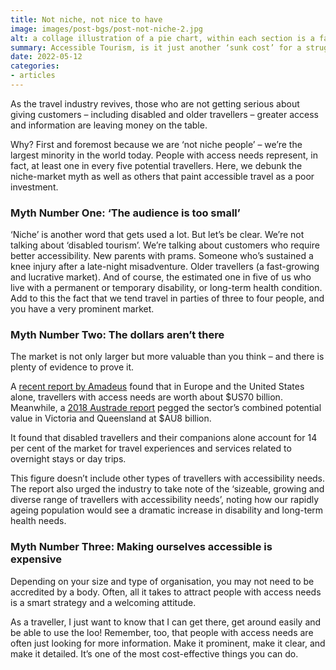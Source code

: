 ```yaml
---
title: Not niche, not nice to have
image: images/post-bgs/post-not-niche-2.jpg
alt: a collage illustration of a pie chart, within each section is a face
summary: Accessible Tourism, is it just another ‘sunk cost’ for a struggling travel sector? Far from it. It's imperative for the future of the industry. We bust 3 myths.
date: 2022-05-12
categories:
- articles
---
```


As the travel industry revives, those who are not getting serious about giving customers – including disabled and older travellers – greater access and information are leaving money on the table.

Why? First and foremost because we are ‘not niche people’ – we’re the largest minority in the world today. People with access needs represent, in fact, at least one in every five potential travellers.
Here, we debunk the niche-market myth as well as others that paint accessible travel as a poor investment.

### Myth Number One: ‘The audience is too small’ ###
‘Niche’ is another word that gets used a lot. But let’s be clear. We’re not talking about ‘disabled tourism’. We’re talking about customers who require better accessibility.
New parents with prams. Someone who’s sustained a knee injury after a late-night misadventure. Older travellers (a fast-growing and lucrative market). And of course, the estimated one in five of us who live with a permanent or temporary disability, or long-term health condition.
Add to this the fact that we tend travel in parties of three to four people, and you have a very prominent market.

### Myth Number Two: The dollars aren’t there ###
The market is not only larger but more valuable than you think – and there is plenty of evidence to prove it.

A [recent report by Amadeus](https://amadeus.com/en/insights/blog/accessible-travel-report) found that in Europe and the United States alone, travellers with access needs are worth about $US70 billion.
Meanwhile, a [2018 Austrade report](https://teq.queensland.com/content/dam/teq/corporate/corporate-searchable-assets/industry/research/special-reports/Accessible-tourism-in-Queensland-and-Victoria.pdf?redirect=research-and-insights/economics-and-specialised-reports/accessible-tourism)  pegged the sector’s combined potential value in Victoria and Queensland at $AU8 billion.

It found that disabled travellers and their companions alone account for 14 per cent of the market for travel experiences and services related to overnight stays or day trips.

This figure doesn’t include other types of travellers with accessibility needs. The report also urged the industry to take note of the ‘sizeable, growing and diverse range of travellers with accessibility needs’, noting how our rapidly ageing population would see a dramatic increase in disability and long-term health needs.

### Myth Number Three: Making ourselves accessible is expensive ###
Depending on your size and type of organisation, you may not need to be accredited by a body. Often, all it takes to attract people with access needs is a smart strategy and a welcoming attitude.

As a traveller, I just want to know that I can get there, get around easily and be able to use the loo!
Remember, too, that people with access needs are often just looking for more information. Make it prominent, make it clear, and make it detailed. It’s one of the most cost-effective things you can do.
